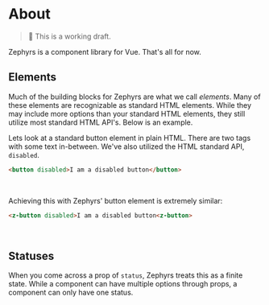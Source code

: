 # About

> 🚨 This is a working draft.

Zephyrs is a component library for Vue. That's all for now.

## Elements

Much of the building blocks for Zephyrs are what we call *elements*. Many of these elements are recognizable as standard HTML elements. While they may include more options than your standard HTML elements, they still utilize most standard HTML API's. Below is an example.

Lets look at a standard button element in plain HTML. There are two tags with some text in-between. We've also utilized the HTML standard API, `disabled`.
```html
<button disabled>I am a disabled button</button>
```
<br/>

Achieving this with Zephyrs' button element is extremely similar:
```html
<z-button disabled>I am a disabled button<z-button>
```
<br/>

## Statuses
When you come across a prop of `status`, Zephyrs treats this as a finite state. While a component can have multiple options through props, a component can only have one status.
